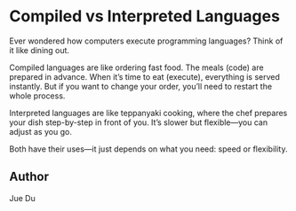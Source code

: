 # Compiled vs Interpreted Languages 

Ever wondered how computers execute programming languages? Think of it like dining out.

Compiled languages are like ordering fast food. The meals (code) are prepared in advance. When it’s time to eat (execute), everything is served instantly. But if you want to change your order, you’ll need to restart the whole process.

Interpreted languages are like teppanyaki cooking, where the chef prepares your dish step-by-step in front of you. It’s slower but flexible—you can adjust as you go. 

Both have their uses—it just depends on what you need: speed or flexibility. 

## Author

Jue Du
